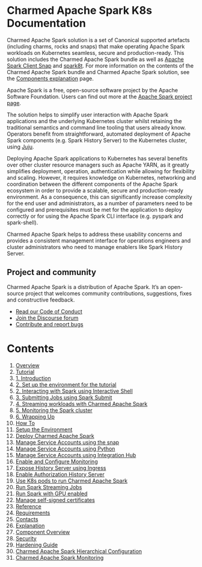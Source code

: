# Charmed Apache Spark K8s Documentation

Charmed Apache Spark solution is a set of Canonical supported artefacts (including charms, rocks and snaps) that make operating Apache Spark workloads on Kubernetes seamless, secure and production-ready. This solution includes the Charmed Apache Spark bundle as well as [Apache Spark Client Snap](https://snapcraft.io/spark-client) and [spark8t](https://github.com/canonical/spark-k8s-toolkit-py). For more information on the contents of the Charmed Apache Spark bundle and Charmed Apache Spark solution, see the [Components explanation](/t/charmed-spark-documentation-explanation-components/11685) page.

Apache Spark is a free, open-source software project by the Apache Software Foundation. Users can find out more at the [Apache Spark project page](https://spark.apache.org).

The solution helps to simplify user interaction with Apache Spark applications and the underlying Kubernetes cluster whilst retaining the traditional semantics and command line tooling that users already know. Operators benefit from straightforward, automated deployment of Apache Spark components (e.g. Spark History Server) to the Kubernetes cluster, using [Juju](https://juju.is/). 

Deploying Apache Spark applications to Kubernetes has several benefits over other cluster resource managers such as Apache YARN, as it greatly simplifies deployment, operation, authentication while allowing for flexibility and scaling. However, it requires knowledge on Kubernetes, networking and coordination between the different components of the Apache Spark ecosystem in order to provide a scalable, secure and production-ready environment. As a consequence, this can significantly increase complexity for the end user and administrators, as a number of parameters need to be configured and prerequisites must be met for the application to deploy correctly or for using the Apache Spark CLI interface (e.g. pyspark and spark-shell). 

Charmed Apache Spark helps to address these usability concerns and provides a consistent management interface for operations engineers and cluster administrators who need to manage enablers like Spark History Server.

## Project and community

Charmed Apache Spark is a distribution of Apache Spark. It’s an open-source project that welcomes community contributions, suggestions, fixes and constructive feedback.
- [Read our Code of Conduct](https://ubuntu.com/community/code-of-conduct)
- [Join the Discourse forum](https://discourse.charmhub.io/tag/spark)
- [Contribute and report bugs](https://github.com/canonical/spark-client-snap)

# Contents

1. [Overview](overview.md)
1. [Tutorial](tutorial)
  1. [1. Introduction](tutorial/t-overview.md)
  1. [2. Set up the environment for the tutorial](tutorial/t-setup-environment.md)
  1. [2. Interacting with Spark using Interactive Shell](tutorial/t-spark-shell.md)
  1. [3. Submitting Jobs using Spark Submit](tutorial/t-spark-submit.md)
  1. [4. Streaming workloads with Charmed Apache Spark](tutorial/t-spark-streaming.md)
  1. [5. Monitoring the Spark cluster](tutorial/t-spark-monitoring.md)
  1. [6. Wrapping Up](tutorial/t-wrapping-up.md)
1. [How To](how-to)
  1. [Setup the Environment](how-to/h-setup-k8s.md)
  1. [Deploy Charmed Apache Spark](how-to/h-deploy.md)
  1. [Manage Service Accounts using the snap](how-to/h-manage-service-accounts.md)
  1. [Manage Service Accounts using Python](how-to/h-use-spark-client-from-python.md)
  1. [Manage Service Accounts using Integration Hub](how-to/h-use-integration-hub.md)
  1. [Enable and Configure Monitoring](how-to/h-spark-monitoring.md)
  1. [Expose History Server using Ingress](how-to/h-expose-history-server.md)
  1. [Enable Authorization History Server](how-to/h-history-server-authorization.md)
  1. [Use K8s pods to run Charmed Apache Spark](how-to/h-run-on-k8s-pod.md)
  1. [Run Spark Streaming Jobs](how-to/h-spark-streaming.md)
  1. [Run Spark with GPU enabled](how-to/h-spark-gpu.md)
  1. [Manage self-signed certificates](how-to/h-spark-cert.md)
1. [Reference](reference)
  1. [Requirements](reference/r-requirements.md)
  1. [Contacts](reference/r-contacts.md)
1. [Explanation](explanation)
  1. [Component Overview](explanation/e-component-overview.md)
  1. [Security](explanation/e-security.md)
  1. [Hardening Guide](explanation/e-hardening.md)
  1. [Charmed Apache Spark Hierarchical Configuration](explanation/e-configuration.md)
  1. [Charmed Apache Spark Monitoring](explanation/e-monitoring.md)